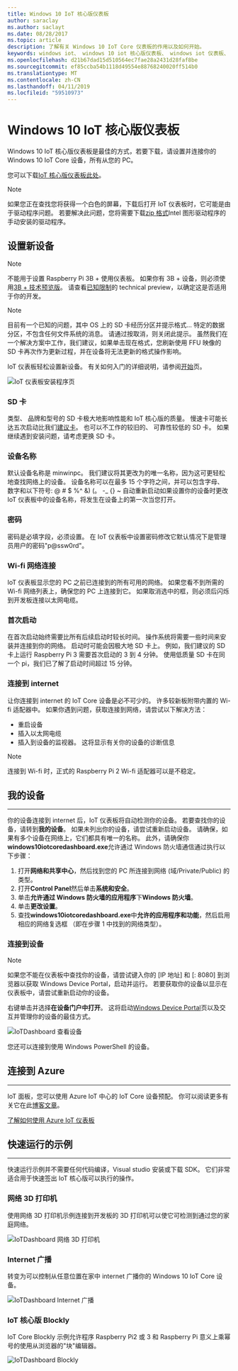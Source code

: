 ```yaml
---
title: Windows 10 IoT 核心版仪表板
author: saraclay
ms.author: saclayt
ms.date: 08/28/2017
ms.topic: article
description: 了解有关 Windows 10 IoT Core 仪表板的作用以及如何开始。
keywords: windows iot、 windows 10 iot 核心版仪表板、 windows iot 仪表板、 设备
ms.openlocfilehash: d21b67dad15d510564ec7fae28a2431d28faf8be
ms.sourcegitcommit: ef85ccba54b1118d49554e88768240020ff514b0
ms.translationtype: MT
ms.contentlocale: zh-CN
ms.lasthandoff: 04/11/2019
ms.locfileid: "59510973"
---
```

# <a name="windows-10-iot-core-dashboard"></a>Windows 10 IoT 核心版仪表板

Windows 10 IoT 核心版仪表板是最佳的方式，若要下载，请设置并连接你的 Windows 10 IoT Core 设备，所有从您的 PC。

您可以下载[IoT 核心版仪表板此处](http://go.microsoft.com/fwlink/?LinkID=708576)。

> [!NOTE]
> 如果您正在查找您将获得一个白色的屏幕，下载后打开 IoT 仪表板时，它可能是由于驱动程序问题。 若要解决此问题，您将需要下载[zip 格式](https://downloadmirror.intel.com/27894/a08/win64_24.20.100.6229.zip)Intel 图形驱动程序的手动安装的驱动程序。 

## <a name="set-up-a-new-device"></a>设置新设备

> [!NOTE]
> 不能用于设置 Raspberry Pi 3B + 使用仪表板。 如果你有 3B + 设备，则必须使用[3B + 技术预览版](https://www.microsoft.com/en-us/software-download/windowsiot)。 请查看[已知限制](https://docs.microsoft.com/en-us/windows/iot-core/troubleshooting)的 technical preview，以确定这是否适用于你的开发。

> [!NOTE]
> 目前有一个已知的问题，其中 OS 上的 SD 卡经历分区并提示格式... 特定的数据分区，不包含任何文件系统的消息。 请通过按取消，则关闭此提示。 虽然我们在一个解决方案中工作，我们建议，如果单击现在格式，您刷新使用 FFU 映像的 SD 卡再次作为更新过程，并在设备将无法更新的格式操作影响。


IoT 仪表板轻松设置新设备。 有关如何入门的详细说明，请参阅[开始](https://docs.microsoft.com/en-us/windows/iot-core/getstarted)页。

![IoT 仪表板安装程序页](../media/IoTDashboard/IoTDashboard_SetupPage.PNG)

### <a name="sd-card"></a>SD 卡
类型、 品牌和型号的 SD 卡极大地影响性能和 IoT 核心版的质量。
慢速卡可能长达五次启动比我们[建议卡](../learn-about-hardware/hardwarecompatlist.md)。
也可以不工作的较旧的、 可靠性较低的 SD 卡。 如果继续遇到安装问题，请考虑更换 SD 卡。

### <a name="device-name"></a>设备名称
默认设备名称是 minwinpc。 我们建议将其更改为的唯一名称，因为这可更轻松地查找网络上的设备。 设备名称可以在最多 15 个字符之间，并可以包含字母、 数字和以下符号: @ # $ %^ &) (。 -_ {} ~ 自动重新启动如果设置你的设备时更改 IoT 仪表板中的设备名称，将发生在设备上的第一次当您打开。

### <a name="password"></a>密码
密码是必填字段，必须设置。 在 IoT 仪表板中设置密码修改它默认情况下是管理员用户的密码"p@ssw0rd"。

### <a name="wi-fi-network-connection"></a>Wi-fi 网络连接
IoT 仪表板显示您的 PC 之前已连接到的所有可用的网络。 如果您看不到所需的 Wi-fi 网络列表上，确保您的 PC 上连接到它。
如果取消选中的框，则必须后闪烁到开发板连接以太网电缆。

### <a name="first-boot"></a>首次启动
在首次启动始终需要比所有后续启动时较长时间。 操作系统将需要一些时间来安装并连接到你的网络。
启动时可能会因极大地 SD 卡上。 例如，我们建议的 SD 卡上运行 Raspberry Pi 3 需要首次启动的 3 到 4 分钟。 使用低质量 SD 卡在同一个 pi，我们已了解了启动时间超过 15 分钟。

### <a name="connecting-to-the-internet"></a>连接到 internet
让你连接到 internet 的 IoT Core 设备是必不可少的。 许多较新板附带内置的 Wi-fi 适配器中。 如果你遇到问题，获取连接到网络，请尝试以下解决方法：

* 重启设备
* 插入以太网电缆
* 插入到设备的监视器。 这将显示有关你的设备的诊断信息

> [!NOTE]
> 连接到 Wi-fi 时，正式的 Raspberry Pi 2 Wi-fi 适配器可以是不稳定。


## <a name="my-devices"></a>我的设备
___
你的设备连接到 internet 后，IoT 仪表板将自动检测你的设备。
若要查找你的设备，请转到**我的设备**。 如果未列出你的设备，请尝试重新启动设备。 请确保，如果有多个设备在网络上，它们都具有唯一的名称。 此外，请确保你**windows10iotcoredashboard.exe**允许通过 Windows 防火墙通信通过执行以下步骤：

1. 打开**网络和共享中心**，然后找到您的 PC 所连接到网络 (域/Private/Public) 的类型。
2. 打开**Control Panel**然后单击**系统和安全**。
3. 单击**允许通过 Windows 防火墙的应用程序**下**Windows 防火墙**。
4. 单击**更改设置**。
5. 查找**windows10iotcoredashboard.exe**中**允许的应用程序和功能**，然后启用相应的网络复选框 （即在步骤 1 中找到的网络类型）。


### <a name="connect-to-your-device"></a>连接到设备

> [!NOTE]
> 如果您不能在仪表板中查找你的设备，请尝试键入你的 [IP 地址] 和 [: 8080] 到浏览器以获取 Windows Device Portal，启动并运行。 若要获取你的设备以显示在仪表板中，请尝试重新启动你的设备。


右键单击并选择**在设备门户中打开**。 这将启动[Windows Device Portal](../manage-your-device/DevicePortal.md)页以及交互并管理你的设备的最佳方式。

![IoTDashboard 查看设备](../media/IoTDashboard/IoTDashboard_RightClickMenu.PNG)

您还可以连接到使用 Windows PowerShell 的设备。

## <a name="connect-to-azure"></a>连接到 Azure
___
IoT 面板，您可以使用 Azure IoT 中心的 IoT Core 设备预配。 你可以阅读更多有关它在此[博客文章](https://blogs.windows.com/buildingapps/2016/07/20/building-secure-apps-for-windows-iot-core)。

[了解如何使用 Azure IoT 仪表板](https://docs.microsoft.com/windows/iot-core/connect-to-cloud/connectdevicetocloud)

## <a name="quick-run-samples"></a>快速运行的示例
___

快速运行示例并不需要任何代码编译，Visual studio 安装或下载 SDK。 它们非常适合用于快速签出 IoT 核心版可以执行的操作。

### <a name="network-3d-printer"></a>网络 3D 打印机
使用网络 3D 打印机示例连接到开发板的 3D 打印机可以使它可检测到通过您的家庭网络。 

![IoTDashboard 网络 3D 打印机](../media/IoTDashboard/IoTDashboard_3DPrinter.PNG)

### <a name="internet-radio"></a>Internet 广播
转变为可以控制从任意位置在家中 internet 广播你的 Windows 10 IoT Core 设备。

![IoTDashboard Internet 广播](../media/IoTDashboard/IoTDashboard_InternetRadio.PNG)

### <a name="iot-core-blockly"></a>IoT 核心版 Blockly
IoT Core Blockly 示例允许程序 Raspberry Pi2 或 3 和 Raspberry Pi 意义上乘幂号的使用从浏览器的"块"编辑器。

![IoTDashboard Blockly](../media/IoTDashboard/IoTDashboard_Blockly.PNG)
